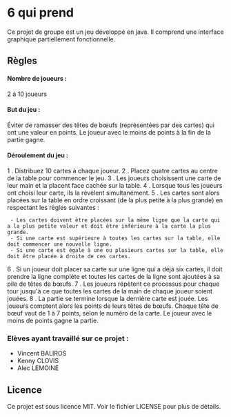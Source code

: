 # 6 qui prend

Ce projet de groupe est un jeu développé en java. Il comprend une interface graphique partiellement fonctionnelle.

## Règles

#### Nombre de joueurs :
2 à 10 joueurs

#### But du jeu :
Éviter de ramasser des têtes de bœufs (représentées par des cartes) qui ont une valeur en points. Le joueur avec le moins de points à la fin de la partie gagne.

#### Déroulement du jeu :

1 . Distribuez 10 cartes à chaque joueur.
2 . Placez quatre cartes au centre de la table pour commencer le jeu.
3 . Les joueurs choisissent une carte de leur main et la placent face cachée sur la table.
4 . Lorsque tous les joueurs ont choisi leur carte, ils la révèlent simultanément.
5 . Les cartes sont alors placées sur la table en ordre croissant (de la plus petite à la plus grande) en respectant les règles suivantes :

     - Les cartes doivent être placées sur la même ligne que la carte qui a la plus petite valeur et doit être inférieure à la carte la plus grande.
     - Si une carte est supérieure à toutes les cartes sur la table, elle doit commencer une nouvelle ligne.
     - Si une carte est égale à une ou plusieurs cartes sur la table, elle doit être placée à droite de ces cartes.

6 . Si un joueur doit placer sa carte sur une ligne qui a déjà six cartes, il doit prendre la ligne complète et toutes les cartes de la ligne sont ajoutées à sa pile de têtes de bœufs.
7 . Les joueurs répètent ce processus pour chaque tour jusqu'à ce que toutes les cartes de la main de chaque joueur soient jouées.
8 . La partie se termine lorsque la dernière carte est jouée. Les joueurs comptent alors les points de leurs têtes de bœufs. Chaque tête de bœuf vaut de 1 à 7 points, selon le numéro de la carte. Le joueur avec le moins de points gagne la partie. 




### Elèves ayant travaillé sur ce projet :

- Vincent BALIROS
- Kenny CLOVIS
- Alec LEMOINE

## Licence

Ce projet est sous licence MIT. Voir le fichier LICENSE pour plus de détails.
